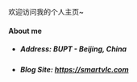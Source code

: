 欢迎访问我的个人主页~

#### About me

 - ##### Address: **BUPT - Beijing, China**
 - ##### Blog Site: **<https://smartvlc.com>**